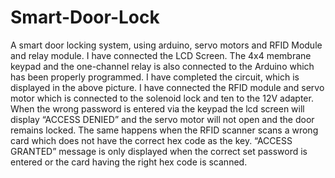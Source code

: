 # Smart-Door-Lock
A smart door locking system, using arduino, servo motors and RFID Module and relay module.
I have connected the LCD Screen. The 4x4 membrane keypad and the one-channel relay is also connected to the Arduino which has been properly programmed. I have completed the circuit, which is displayed in the above picture. I have connected the RFID module and servo motor which is connected to the solenoid lock and ten to the 12V adapter.
When the wrong password is entered via the keypad the lcd screen will display “ACCESS DENIED” and the servo motor will not open and the door remains locked. The same happens when the RFID scanner scans a wrong card which does not have the correct hex code as the key. 
“ACCESS GRANTED” message is only displayed when the correct set password is entered or the card having the right hex code is scanned.

